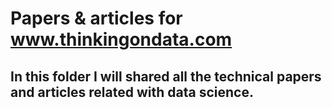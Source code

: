 # Papers & articles for  www.thinkingondata.com
## In this folder I will shared all the technical papers and articles related with data science.

